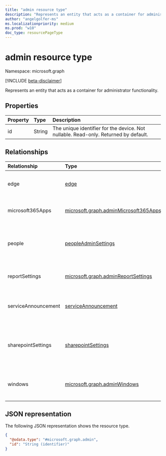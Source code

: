 ```yaml
---
title: "admin resource type"
description: "Represents an entity that acts as a container for administrator functionality."
author: "angelgolfer-ms"
ms.localizationpriority: medium
ms.prod: "w10"
doc_type: resourcePageType
---
```


# admin resource type

Namespace: microsoft.graph

[!INCLUDE [beta-disclaimer](../../includes/beta-disclaimer.md)]

Represents an entity that acts as a container for administrator functionality.

## Properties
| Property | Type   | Description                                                                         |
|:---------|:-------|:------------------------------------------------------------------------------------|
| id       | String | The unique identifier for the device. Not nullable. Read-only. Returned by default. |

## Relationships
|Relationship|Type|Description|
|:---|:---|:---|
| edge | [edge](edge.md) | A container for Microsoft Edge resources. Read-only. |
| microsoft365Apps |[microsoft.graph.adminMicrosoft365Apps](../resources/adminmicrosoft365apps.md)|A container for the Microsoft 365 apps admin functionality.|
| people | [peopleAdminSettings](../resources/peopleadminsettings.md) | Represents a setting to control people-related admin settings in the tenant. |
| reportSettings |[microsoft.graph.adminReportSettings](../resources/adminreportsettings.md)|A container for administrative resources to manage reports.|
| serviceAnnouncement | [serviceAnnouncement](serviceannouncement.md) | A container for service communications resources. Read-only. |
| sharepointSettings | [sharepointSettings](../resources/sharepointSettings.md) | A container for administrative resources to manage tenant-level settings for SharePoint and OneDrive. |
| windows |[microsoft.graph.adminWindows](../resources/adminwindows.md)|A container for all Windows administrator functionalities. Read-only.|

## JSON representation
The following JSON representation shows the resource type.
<!-- {
  "blockType": "resource",
  "keyProperty": "id",
  "@odata.type": "microsoft.graph.admin",
  "openType": false
}
-->
``` json
{
  "@odata.type": "#microsoft.graph.admin",
  "id": "String (identifier)"
}
```
